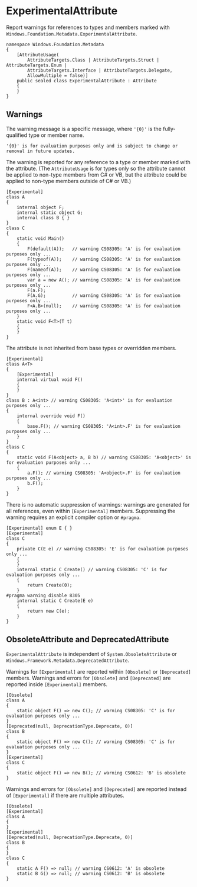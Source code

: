 ExperimentalAttribute
=====================
Report warnings for references to types and members marked with `Windows.Foundation.Metadata.ExperimentalAttribute`.
```
namespace Windows.Foundation.Metadata
{
    [AttributeUsage(
        AttributeTargets.Class | AttributeTargets.Struct | AttributeTargets.Enum |
        AttributeTargets.Interface | AttributeTargets.Delegate,
        AllowMultiple = false)]
    public sealed class ExperimentalAttribute : Attribute
    {
    }
}
```

## Warnings
The warning message is a specific message, where `'{0}'` is the fully-qualified type or member name.
```
'{0}' is for evaluation purposes only and is subject to change or removal in future updates.
```

The warning is reported for any reference to a type or member marked with the attribute.
(The `AttributeUsage` is for types only so the attribute cannot be applied to non-type members from C# or VB,
but the attribute could be applied to non-type members outside of C# or VB.)
```
[Experimental]
class A
{
    internal object F;
    internal static object G;
    internal class B { }
}
class C
{
    static void Main()
    {
        F(default(A));   // warning CS08305: 'A' is for evaluation purposes only ...
        F(typeof(A));    // warning CS08305: 'A' is for evaluation purposes only ...
        F(nameof(A));    // warning CS08305: 'A' is for evaluation purposes only ...
        var a = new A(); // warning CS08305: 'A' is for evaluation purposes only ...
        F(a.F);
        F(A.G);          // warning CS08305: 'A' is for evaluation purposes only ...
        F<A.B>(null);    // warning CS08305: 'A' is for evaluation purposes only ...
    }
    static void F<T>(T t)
    {
    }
}
```

The attribute is not inherited from base types or overridden members.
```
[Experimental]
class A<T>
{
    [Experimental]
    internal virtual void F()
    {
    }
}
class B : A<int> // warning CS08305: 'A<int>' is for evaluation purposes only ...
{
    internal override void F()
    {
        base.F(); // warning CS08305: 'A<int>.F' is for evaluation purposes only ...
    }
}
class C
{
    static void F(A<object> a, B b) // warning CS08305: 'A<object>' is for evaluation purposes only ...
    {
        a.F(); // warning CS08305: 'A<object>.F' is for evaluation purposes only ...
        b.F();
    }
}
```

There is no automatic suppression of warnings: warnings are generated for all references, even within `[Experimental]` members.
Suppressing the warning requires an explicit compiler option or `#pragma`.
```
[Experimental] enum E { }
[Experimental]
class C
{
    private C(E e) // warning CS08305: 'E' is for evaluation purposes only ...
    {
    }
    internal static C Create() // warning CS08305: 'C' is for evaluation purposes only ...
    {
        return Create(0);
    }
#pragma warning disable 8305
    internal static C Create(E e)
    {
        return new C(e);
    }
}
```

## ObsoleteAttribute and DeprecatedAttribute
`ExperimentalAttribute` is independent of `System.ObsoleteAttribute` or `Windows.Framework.Metadata.DeprecatedAttribute`.

Warnings for `[Experimental]` are reported within `[Obsolete]` or `[Deprecated]` members.
Warnings and errors for `[Obsolete]` and `[Deprecated]` are reported inside `[Experimental]` members.
```
[Obsolete]
class A
{
    static object F() => new C(); // warning CS08305: 'C' is for evaluation purposes only ...
}
[Deprecated(null, DeprecationType.Deprecate, 0)]
class B
{
    static object F() => new C(); // warning CS08305: 'C' is for evaluation purposes only ...
}
[Experimental]
class C
{
    static object F() => new B(); // warning CS0612: 'B' is obsolete
}
```

Warnings and errors for `[Obsolete]` and `[Deprecated]` are reported instead of `[Experimental]` if there are multiple attributes.
```
[Obsolete]
[Experimental]
class A
{
}
[Experimental]
[Deprecated(null, DeprecationType.Deprecate, 0)]
class B
{
}
class C
{
    static A F() => null; // warning CS0612: 'A' is obsolete
    static B G() => null; // warning CS0612: 'B' is obsolete
}

```